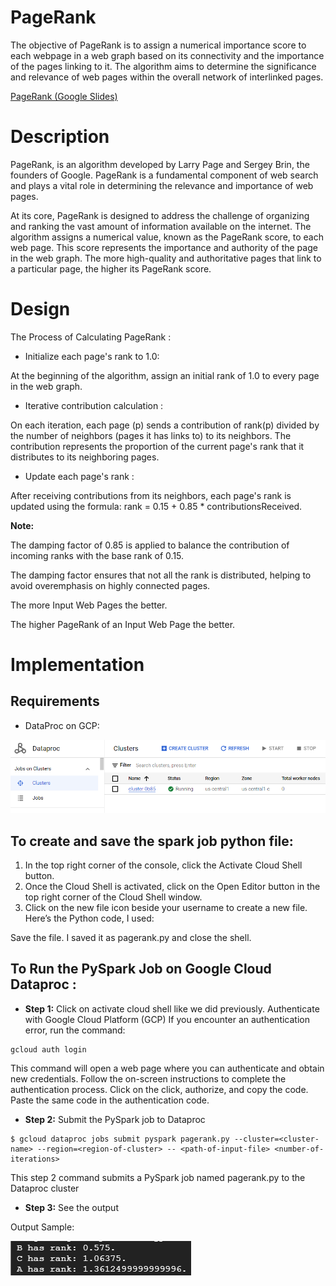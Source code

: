 # PageRank
The objective of PageRank is to assign a numerical importance score to each webpage in a web graph based on its connectivity and the importance of the pages linking to it. The algorithm aims to determine the significance and relevance of web pages within the overall network of interlinked pages.

 [PageRank (Google Slides)](https://docs.google.com/presentation/d/1w5igZVfMjyY0ulmTlMfJGvTvrOv2ox6MTZANLD75UdM/edit?usp=sharing)
 
# Description

PageRank, is an algorithm developed by Larry Page and Sergey Brin, the founders of Google. PageRank is a fundamental component of web search and plays a vital role in determining the relevance and importance of web pages.

At its core, PageRank is designed to address the challenge of organizing and ranking the vast amount of information available on the internet. The algorithm assigns a numerical value, known as the PageRank score, to each web page. This score represents the importance and authority of the page in the web graph. The more high-quality and authoritative pages that link to a particular page, the higher its PageRank score.


# Design


The Process of Calculating PageRank :

* Initialize each page's rank to 1.0:

At the beginning of the algorithm, assign an initial rank of 1.0 to every page in the web graph.

* Iterative contribution calculation :

On each iteration, each page (p) sends a contribution of rank(p) divided by the number of neighbors (pages it has links to) to its neighbors.
The contribution represents the proportion of the current page's rank that it distributes to its neighboring pages.
* Update each page's rank :

After receiving contributions from its neighbors, each page's rank is updated using the formula: rank = 0.15 + 0.85 * contributionsReceived.

**Note:**

The damping factor of 0.85 is applied to balance the contribution of incoming ranks with the base rank of 0.15.

The damping factor ensures that not all the rank is distributed, helping to avoid overemphasis on highly connected pages.

The more Input Web Pages the better.

The higher PageRank of an Input Web Page the better.

# Implementation

## Requirements

* DataProc on GCP:

<img src="./img/cluster.png" alt="GCP" width="700"/>

## To create and save the spark job python file:
1. In the top right corner of the console, click the Activate Cloud Shell button.
2. Once the Cloud Shell is activated, click on the Open Editor button in the top right
corner of the Cloud Shell window.
3. Click on the new file icon beside your username to create a new file.
Here’s the Python code, I used:

Save the file. I saved it as pagerank.py and close the shell. 


## To Run the PySpark Job on Google Cloud Dataproc :

* **Step 1:** Click on activate cloud shell like we did previously. Authenticate with Google Cloud Platform (GCP)
If you encounter an authentication error, run the command:
```
gcloud auth login
```
This command will open a web page where you can authenticate and obtain new credentials.
Follow the on-screen instructions to complete the authentication process.
Click on the click, authorize, and copy the code. Paste the same code in the authentication
code.

* **Step 2:** Submit the PySpark job to Dataproc
```
$ gcloud dataproc jobs submit pyspark pagerank.py --cluster=<cluster-name> --region=<region-of-cluster> -- <path-of-input-file> <number-of-iterations>
```
This step 2 command submits a PySpark job named pagerank.py to the Dataproc cluster

* **Step 3:** See the output

Output Sample:

![Output](./img/output.png)


